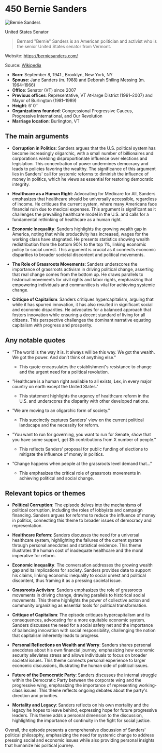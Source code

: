 # 450 Bernie Sanders

![Bernie Sanders](https://encrypted-tbn0.gstatic.com/licensed-image?q=tbn:ANd9GcQ0m7TBelwudlBgSq2a8l_MTl3CQqiAlKVIZFQg40JGvMnopLndPWGskiooUeuKtSvv0seS&s=19)

United States Senator

> Bernard "Bernie" Sanders is an American politician and activist who is the senior United States senator from Vermont.

Website: https://berniesanders.com/

Source: [Wikipedia](https://en.wikipedia.org/wiki/Bernie_Sanders)

- **Born**: September 8, 1941 , Brooklyn, New York, NY
- **Spouse**: Jane Sanders (m. 1988) and Deborah Shiling Messing (m. 1964–1966)
- **Office**: Senator (VT) since 2007
- **Previous offices**: Representative, VT At-large District (1991–2007) and Mayor of Burlington (1981–1989)
- **Height**: 6′ 0″
- **Organizations founded**: Congressional Progressive Caucus, Progressive International, and Our Revolution
- **Marriage location**: Burlington, VT

## The main arguments

- **Corruption in Politics**: Sanders argues that the U.S. political system has become increasingly oligarchic, with a small number of billionaires and corporations wielding disproportionate influence over elections and legislation. This concentration of power undermines democracy and leads to policies favoring the wealthy. The significance of this argument lies in Sanders' call for systemic reforms to diminish the influence of money in politics, which he views as essential for restoring democratic integrity.

- **Healthcare as a Human Right**: Advocating for Medicare for All, Sanders emphasizes that healthcare should be universally accessible, regardless of income. He critiques the current system, where many Americans face financial ruin due to medical expenses. This argument is significant as it challenges the prevailing healthcare model in the U.S. and calls for a fundamental rethinking of healthcare as a human right.

- **Economic Inequality**: Sanders highlights the growing wealth gap in America, noting that while productivity has increased, wages for the working class have stagnated. He presents statistics showing wealth redistribution from the bottom 90% to the top 1%, linking economic policy to social unrest. This argument is crucial as it connects economic disparities to broader societal discontent and political movements.

- **The Role of Grassroots Movements**: Sanders underscores the importance of grassroots activism in driving political change, asserting that real change comes from the bottom up. He draws parallels to historical movements for civil rights and labor rights, emphasizing that empowering individuals and communities is vital for achieving systemic change.

- **Critique of Capitalism**: Sanders critiques hypercapitalism, arguing that while it has spurred innovation, it has also resulted in significant social and economic disparities. He advocates for a balanced approach that fosters innovation while ensuring a decent standard of living for all citizens. This perspective challenges the dominant narrative equating capitalism with progress and prosperity.

## Any notable quotes

- "The world is the way it is. It always will be this way. We got the wealth. We got the power. And don’t think of anything else." 
  - This quote encapsulates the establishment's resistance to change and the urgent need for a political revolution.

- "Healthcare is a human right available to all exists, Lex, in every major country on earth except the United States."
  - This statement highlights the urgency of healthcare reform in the U.S. and underscores the disparity with other developed nations.

- "We are moving to an oligarchic form of society."
  - This succinctly captures Sanders' view on the current political landscape and the necessity for reform.

- "You want to run for governing, you want to run for Senate, show that you have some support, get $5 contributions from X number of people."
  - This reflects Sanders' proposal for public funding of elections to mitigate the influence of money in politics.

- "Change happens when people at the grassroots level demand that…"
  - This emphasizes the critical role of grassroots movements in achieving political and social change.

## Relevant topics or themes

- **Political Corruption**: The episode delves into the mechanisms of political corruption, including the roles of lobbyists and campaign financing. Sanders argues for reforms to reduce the influence of money in politics, connecting this theme to broader issues of democracy and representation.

- **Healthcare Reform**: Sanders discusses the need for a universal healthcare system, highlighting the failures of the current system through personal anecdotes and statistical evidence. This theme illustrates the human cost of inadequate healthcare and the moral imperative for reform.

- **Economic Inequality**: The conversation addresses the growing wealth gap and its implications for society. Sanders provides data to support his claims, linking economic inequality to social unrest and political discontent, thus framing it as a pressing societal issue.

- **Grassroots Activism**: Sanders emphasizes the role of grassroots movements in driving change, drawing parallels to historical social movements. This theme highlights the power of collective action and community organizing as essential tools for political transformation.

- **Critique of Capitalism**: The episode critiques hypercapitalism and its consequences, advocating for a more equitable economic system. Sanders discusses the need for a social safety net and the importance of balancing innovation with social responsibility, challenging the notion that capitalism inherently leads to progress.

- **Personal Reflections on Wealth and Worry**: Sanders shares personal anecdotes about his own financial journey, emphasizing how economic security alleviates stress and allows individuals to focus on broader societal issues. This theme connects personal experience to larger economic discussions, illustrating the human side of political issues.

- **Future of the Democratic Party**: Sanders discusses the internal struggle within the Democratic Party between the corporate wing and the progressive wing, emphasizing the importance of representing working-class issues. This theme reflects ongoing debates about the party's direction and priorities.

- **Mortality and Legacy**: Sanders reflects on his own mortality and the legacy he hopes to leave behind, expressing hope for future progressive leaders. This theme adds a personal dimension to the discussion, highlighting the importance of continuity in the fight for social justice.

Overall, the episode presents a comprehensive discussion of Sanders' political philosophy, emphasizing the need for systemic change to address pressing social and economic issues while also providing personal insights that humanize his political journey.
